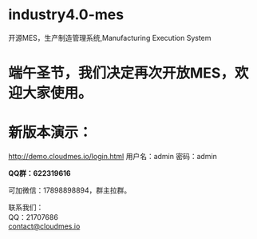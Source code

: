 # industry4.0-mes
开源MES，生产制造管理系统,Manufacturing Execution System

# 端午圣节，我们决定再次开放MES，欢迎大家使用。


# 新版本演示：
http://demo.cloudmes.io/login.html
用户名：admin
密码：admin


**QQ群：622319616**

可加微信：17898898894，群主拉群。

联系我们：\
QQ：21707686 \
contact@cloudmes.io
